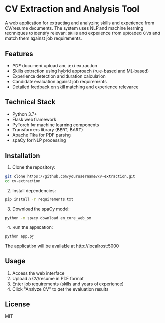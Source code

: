 # CV Extraction and Analysis Tool

A web application for extracting and analyzing skills and experience from CV/resume documents. The system uses NLP and machine learning techniques to identify relevant skills and experience from uploaded CVs and match them against job requirements.

## Features

- PDF document upload and text extraction
- Skills extraction using hybrid approach (rule-based and ML-based)
- Experience detection and duration calculation
- Candidate evaluation against job requirements
- Detailed feedback on skill matching and experience relevance

## Technical Stack

- Python 3.7+
- Flask web framework
- PyTorch for machine learning components
- Transformers library (BERT, BART)
- Apache Tika for PDF parsing
- spaCy for NLP processing

## Installation

1. Clone the repository:
```bash
git clone https://github.com/yourusername/cv-extraction.git
cd cv-extraction
```

2. Install dependencies:
```bash
pip install -r requirements.txt
```

3. Download the spaCy model:
```bash
python -m spacy download en_core_web_sm
```

4. Run the application:
```bash
python app.py
```

The application will be available at http://localhost:5000

## Usage

1. Access the web interface
2. Upload a CV/resume in PDF format
3. Enter job requirements (skills and years of experience)
4. Click "Analyze CV" to get the evaluation results

## License

MIT 